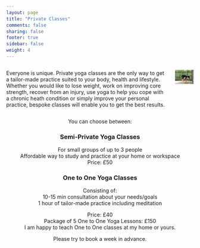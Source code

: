 ```yaml
---
layout: page
title: "Private Classes"
comments: false
sharing: false
footer: true
sidebar: false
weight: 4
---
```


<div class="columns">

<p>Everyone is unique. Private yoga classes are the only way to get a tailor-made practice suited to your body, health and lifestyle. Whether you would like to lose weight, work on improving core strength, recover from an injury, use yoga to help you cope with a chronic heath condition or simply improve your personal practice, bespoke classes will enable you to get the best results.</p>

<p class="centeredimage"><img src="../images/Bakasana.jpg" alt="Bakasana"></img></p>

</div>

<div style="text-align: center;">

<p>You can choose between:</p>

<h3>Semi-Private Yoga Classes</h3>

<p>For small groups of up to 3 people<br />
Affordable way to study and practice at your home or workspace<br />
Price: £50</p>

<h3>One to One Yoga Classes</h3>

<p>Consisting of:<br />
10-15 min consultation about your needs/goals<br />
1 hour of tailor-made practice including meditation</p>

<p>Price: £40<br />
Package of 5 One to One Yoga Lessons: £150<br />
I am happy to teach One to One classes at my home or yours.</p>

<p>Please try to book a week in advance.</p>

</div>